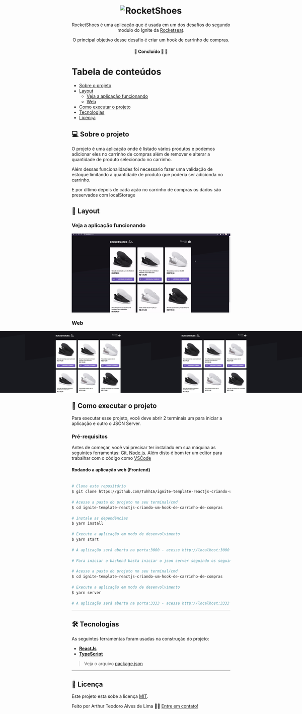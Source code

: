 

<h1 align="center">
     <img title="Icone dt money" src="./src/assets/logo.svg" width="308" height="62" alt="RocketShoes">
</h1>

<p align="center">  
 RocketShoes é uma aplicação que é usada em um dos desafios do segundo modulo do Ignite da <a href="https://rocketseat.com.br/">Rocketseat</a>.
</p>

<p align="center">O principal objetivo desse desafio é criar um hook de carrinho de compras.</p>


<h4 align="center">
	🚧 Concluído 🚀 🚧
</h4>

Tabela de conteúdos
=================
<!--ts-->
   * [Sobre o projeto](#-sobre-o-projeto)
   * [Layout](#-layout)
     * [Veja a aplicação funcionando](#veja-a-aplicação-funcionando)
     * [Web](#web)
   * [Como executar o projeto](#-como-executar-o-projeto)
   * [Tecnologias](#-tecnologias)
   * [Licença](#user-content--licença)
<!--te-->


## 💻 Sobre o projeto

<p>O projeto é uma aplicação onde é listado vários produtos e podemos adicionar eles no carrinho de compras além de remover e alterar a quantidade de produto selecionado no carrinho.</p>
<p>Além dessas funcionalidades foi necessario fazer uma validação de estoque limitando a quantidade de produto que poderia ser adicionda no carrinho.</p>
<p>E por último depois de cada ação no carrinho de compras os dados são preservados com localStorage</p>

## 🎨 Layout

### Veja a aplicação funcionando

<p align="center" style="display: flex; align-items: flex-start; justify-content: center;">
  <img title="Preview mostrando como funciona a aplicação" src="./src/assets/screenshot/rocketShoes.gif" width="800px" alt="Preview mostrando como funciona a aplicação" />
</p>

### Web

<p align="center" style="display: flex; align-items: flex-start; justify-content: center;">
  <img title="Preview da página home da aplicação" src="./src/assets/screenshot/preview-home-page.jpg" width="400px" alt="Preview da página home da aplicação" />
  <img title="Preview da página home da aplicação com o scroll até o final da página" src="./src/assets/screenshot/preview-home-page-final-scroll.jpg" width="400px" alt="Preview da página home da aplicação com o scroll até o final da página" />
  <img title="Preview da página home com items adicionado no carrinho" src="./src/assets/screenshot/preview-home-page-with-items-add-to-cart.jpg" width="400px" alt="Preview da página home com items adicionado no carrinho" />
  <img title="Preview da página home com items adicionado no carrinho" src="./src/assets/screenshot/preview-home-page-with-items-add-to-cart.jpg" width="400px" alt="Preview da página home com items adicionado no carrinho" />
  <img title="Preview da página de carrinho de compras sem produtos no carrinho" src="./src/assets/screenshot/preview-cart-empty.jpg" width="400px" alt="Preview da página de carrinho de compras sem produtos no carrinho" />
  <img title="Preview da página de carrinho de compras com produtos no carrinho" src="./src/assets/screenshot/preview-cart-empty.jpg" width="400px" alt="Preview da página de carrinho de compras com produtos no carrinho" />
</p>

## 🚀 Como executar o projeto

Para executar esse projeto, você deve abrir 2 terminais um para iniciar a aplicação e outro o JSON Server.

### Pré-requisitos

Antes de começar, você vai precisar ter instalado em sua máquina as seguintes ferramentas:
[Git](https://git-scm.com), [Node.js](https://nodejs.org/en/). 
Além disto é bom ter um editor para trabalhar com o código como [VSCode](https://code.visualstudio.com/)

#### Rodando a aplicação web (Frontend)

```bash

# Clone este repositório
$ git clone https://github.com/Tuhh16/ignite-template-reactjs-criando-um-hook-de-carrinho-de-compras.git

# Acesse a pasta do projeto no seu terminal/cmd
$ cd ignite-template-reactjs-criando-um-hook-de-carrinho-de-compras

# Instale as dependências
$ yarn install

# Execute a aplicação em modo de desenvolvimento
$ yarn start

# A aplicação será aberta na porta:3000 - acesse http://localhost:3000

# Para iniciar o backend basta iniciar o json server seguindo os seguintes passos

# Acesse a pasta do projeto no seu terminal/cmd
$ cd ignite-template-reactjs-criando-um-hook-de-carrinho-de-compras

# Execute a aplicação em modo de desenvolvimento
$ yarn server

# A aplicação será aberta na porta:3333 - acesse http://localhost:3333

```

---

## 🛠 Tecnologias

As seguintes ferramentas foram usadas na construção do projeto:

-   **[ReactJs](https://pt-br.reactjs.org/)**
-   **[TypeScript](https://www.typescriptlang.org/)**

> Veja o arquivo  [package.json](https://github.com/Tuhh16/ignite-template-reactjs-criando-um-hook-de-carrinho-de-compras/blob/master/package.json)

---

## 📝 Licença

Este projeto esta sobe a licença [MIT](./LICENSE).

Feito por Arthur Teodoro Alves de Lima 👋🏽 [Entre em contato!](https://www.linkedin.com/in/arthur-lima-reactjs/)
